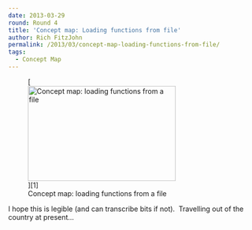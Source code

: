```yaml
---
date: 2013-03-29
round: Round 4
title: 'Concept map: Loading functions from file'
author: Rich FitzJohn
permalink: /2013/03/concept-map-loading-functions-from-file/
tags:
  - Concept Map
---
```

<figure id="attachment_1989" style="width: 300px;" class="wp-caption alignnone">[<img class="size-medium wp-image-1989" alt="Concept map: loading functions from a file" src="http://files.software-carpentry.org/training-course/2013/03/swc-300x193.jpg" width="300" height="193" />][1]<figcaption class="wp-caption-text">Concept map: loading functions from a file</figcaption></figure> 
I hope this is legible (and can transcribe bits if not).  Travelling out of the country at present&#8230;

 [1]: http://files.software-carpentry.org/training-course/2013/03/swc.jpg

